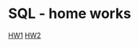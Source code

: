# SQL  - home works
[HW1](https://viktarprof.github.io/TelRanSQL/HW(10%20бизнес-процессов)/10%20business%20idea.pages)
[HW2](https://viktarprof.github.io/TelRanSQL/HW2/task14-15.txt)
